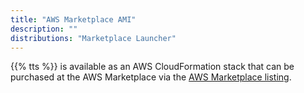 ```yaml
---
title: "AWS Marketplace AMI"
description: ""
distributions: "Marketplace Launcher"
---
```


{{% tts %}} is available as an AWS CloudFormation stack that can be purchased at the AWS Marketplace via the [AWS Marketplace listing](https://aws.amazon.com/marketplace/pp/B081HZKDJ4?qid=1593444260869&sr=0-1&ref_=srh_res_product_title).
